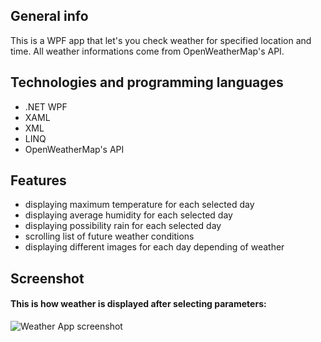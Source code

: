 ## General info
This is a WPF app that let's you check weather for specified location and time. All weather informations come from OpenWeatherMap's API.
    
    
## Technologies and programming languages
* .NET WPF
* XAML
* XML
* LINQ
* OpenWeatherMap's API

## Features
* displaying maximum temperature for each selected day
* displaying average humidity for each selected day
* displaying possibility rain for each selected day
* scrolling list of future weather conditions
* displaying different images for each day depending of weather

## Screenshot
#### This is how weather is displayed after selecting parameters:
![Weather App screenshot](https://i.ibb.co/QYJdSt9/Weather-App.png)
